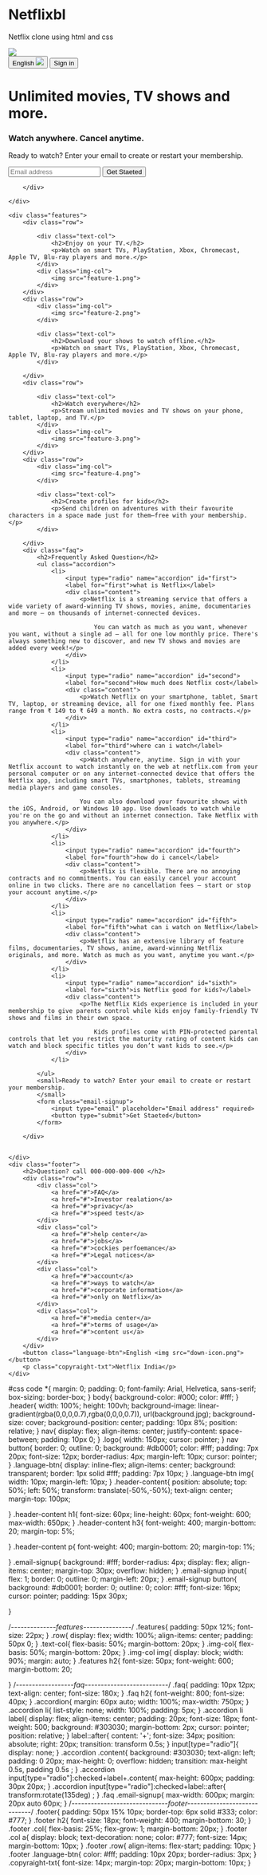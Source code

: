 # Netflixbl
Netflix clone using html and css

<!DOCTYPE html>
<html lang="en">
<head>
    <meta charset="UTF-8">
    <meta name="viewport" content="width=device-width, initial-scale=1.0">
    <title>Netflix</title>
    <link rel="stylesheet" href="style.css">

</head>
<body>
    <div class="header">
        <nav>
            <img src="logo.png" class="logo">
            <div>
                <button class="language-btn">English <img src="down-icon.png"></button>
                <button>Sign in</button>
            </div>
        </nav>
        <div class="header-content">
            <h1>Unlimited movies, TV shows and more.</h1>
            <h3>Watch anywhere. Cancel anytime.</h3>
            <p>Ready to watch? Enter your email to create or restart your membership.</p>
            <form class="email-signup">
                <input type="email" placeholder="Email address" required>
                <button type="submit">Get Staeted</button>
            </form>

        </div>

    </div>
    
    <div class="features">
        <div class="row">
           
            <div class="text-col">
                <h2>Enjoy on your TV.</h2>
                <p>Watch on smart TVs, PlayStation, Xbox, Chromecast, Apple TV, Blu-ray players and more.</p>
            </div>
            <div class="img-col">
                <img src="feature-1.png">
            </div>
        </div>
        <div class="row">
            <div class="img-col">
                <img src="feature-2.png">
            </div>
           
            <div class="text-col">
                <h2>Download your shows to watch offline.</h2>
                <p>Watch on smart TVs, PlayStation, Xbox, Chromecast, Apple TV, Blu-ray players and more.</p>
            </div>
            
        </div>
        <div class="row">
           
            <div class="text-col">
                <h2>Watch everywhere</h2>
                <p>Stream unlimited movies and TV shows on your phone, tablet, laptop, and TV.</p>
            </div>
            <div class="img-col">
                <img src="feature-3.png">
            </div>
        </div>
        <div class="row">
            <div class="img-col">
                <img src="feature-4.png">
            </div>
           
            <div class="text-col">
                <h2>Create profiles for kids</h2>
                <p>Send children on adventures with their favourite characters in a space made just for them—free with your membership.</p>
            </div>
            
        </div>
        <div class="faq">
            <h2>Frequently Asked Question</h2>
            <ul class="accordion">
                <li>
                    <input type="radio" name="accordion" id="first">
                    <label for="first">what is Netflix</label>
                    <div class="content">
                        <p>Netflix is a streaming service that offers a wide variety of award-winning TV shows, movies, anime, documentaries and more – on thousands of internet-connected devices.

                            You can watch as much as you want, whenever you want, without a single ad – all for one low monthly price. There's always something new to discover, and new TV shows and movies are added every week!</p>
                    </div>
                </li>
                <li>
                    <input type="radio" name="accordion" id="second">
                    <label for="second">How much does Netflix cost</label>
                    <div class="content">
                        <p>Watch Netflix on your smartphone, tablet, Smart TV, laptop, or streaming device, all for one fixed monthly fee. Plans range from ₹ 149 to ₹ 649 a month. No extra costs, no contracts.</p>
                    </div>
                </li>
                <li>
                    <input type="radio" name="accordion" id="third">
                    <label for="third">where can i watch</label>
                    <div class="content">
                        <p>Watch anywhere, anytime. Sign in with your Netflix account to watch instantly on the web at netflix.com from your personal computer or on any internet-connected device that offers the Netflix app, including smart TVs, smartphones, tablets, streaming media players and game consoles.

                        You can also download your favourite shows with the iOS, Android, or Windows 10 app. Use downloads to watch while you're on the go and without an internet connection. Take Netflix with you anywhere.</p>
                    </div>
                </li>
                <li>
                    <input type="radio" name="accordion" id="fourth">
                    <label for="fourth">how do i cancel</label>
                    <div class="content">
                        <p>Netflix is flexible. There are no annoying contracts and no commitments. You can easily cancel your account online in two clicks. There are no cancellation fees – start or stop your account anytime.</p>
                    </div>
                </li>
                <li>
                    <input type="radio" name="accordion" id="fifth">
                    <label for="fifth">what can i watch on Netflix</label>
                    <div class="content">
                        <p>Netflix has an extensive library of feature films, documentaries, TV shows, anime, award-winning Netflix originals, and more. Watch as much as you want, anytime you want.</p>
                    </div>
                </li>
                <li>
                    <input type="radio" name="accordion" id="sixth">
                    <label for="sixth">is Netflix good for kids?</label>
                    <div class="content">
                        <p>The Netflix Kids experience is included in your membership to give parents control while kids enjoy family-friendly TV shows and films in their own space.

                            Kids profiles come with PIN-protected parental controls that let you restrict the maturity rating of content kids can watch and block specific titles you don’t want kids to see.</p>
                    </div>
                </li>

            </ul>
            <small>Ready to watch? Enter your email to create or restart your membership.
            </small>
            <form class="email-signup">
                <input type="email" placeholder="Email address" required>
                <button type="submit">Get Staeted</button>
            </form>
            
        </div>
   
        
    </div>
    <div class="footer">
        <h2>Question? call 000-000-000-000 </h2>
        <div class="row">
            <div class="col">
                <a href="#">FAQ</a>
                <a href="#">Investor realation</a>
                <a href="#">privacy</a>
                <a href="#">speed test</a>
            </div>
            <div class="col">
                <a href="#">help center</a>
                <a href="#">jobs</a>
                <a href="#">cockies perfoemance</a>
                <a href="#">Legal notices</a>
            </div>
            <div class="col">
                <a href="#">account</a>
                <a href="#">ways to watch</a>
                <a href="#">corporate information</a>
                <a href="#">only on Netflix</a>
            </div>
            <div class="col">
                <a href="#">media center</a>
                <a href="#">terms of usage</a>
                <a href="#">content us</a>
            </div>
        </div>
        <button class="language-btn">English <img src="down-icon.png"></button>
        <p class="copyraight-txt">Netflix India</p>        
    </div>
    
</body>
</html>


#css code
*{
    margin: 0;
    padding: 0;
    font-family: Arial, Helvetica, sans-serif;
    box-sizing: border-box;
}
body{
    background-color: #000;
    color: #fff;
}
.header{
    width: 100%;
    height: 100vh;
    background-image: linear-gradient(rgba(0,0,0,0.7),rgba(0,0,0,0.7)), url(background.jpg);
    background-size: cover;
    background-position: center;
    padding: 10px 8%;
    position: relative;
}
nav{
    display: flex;
    align-items: center;
    justify-content: space-between;
    padding: 10px 0;
}
.logo{
    width: 150px;
    cursor: pointer;
}
nav button{
    border: 0;
    outline: 0;
    background: #db0001;
    color: #fff;
    padding: 7px 20px;
    font-size: 12px;
    border-radius: 4px;
    margin-left: 10px;
    cursor: pointer;
}
.language-btn{
    display: inline-flex;
    align-items: center;
    background: transparent;
    border: 1px solid #fff;
    padding: 7px 10px;
}
.language-btn img{
    width: 10px;
    margin-left: 10px;
}
.header-content{
    position: absolute;
    top: 50%;
    left: 50%;
    transform: translate(-50%,-50%);
    text-align: center;
    margin-top: 100px;

}
.header-content h1{
    font-size: 60px;
    line-height: 60px;
    font-weight: 600;
    max-width: 650px;
}
.header-content h3{
    font-weight: 400;
    margin-bottom: 20;
    margin-top: 5%;
    
}
.header-content p{
    font-weight: 400;
    margin-bottom: 20;
    margin-top: 1%;
    
}
.email-signup{
    background: #fff;
    border-radius: 4px;
    display: flex;
    align-items: center;
    margin-top: 30px;
    overflow: hidden;
}
.email-signup input{
    flex: 1;
    border: 0;
    outline: 0;
    margin-left: 20px;
}
.email-signup button{
    background: #db0001;
    border: 0;
    outline: 0;
    color: #fff;
    font-size: 16px;
    cursor: pointer;
    padding: 15px 30px;

}

/*--------------features---------------*/
.features{
    padding: 50px 12%;
    font-size: 22px;
}
.row{
    display: flex;
    width: 100%;
    align-items: center;
    padding: 50px 0;
}
.text-col{
    flex-basis: 50%;
    margin-bottom: 20px;
}
.img-col{ flex-basis: 50%;
    margin-bottom: 20px;
}
.img-col img{
    display: block;
    width: 90%;
    margin: auto;
}
.features h2{
    font-size: 50px;
    font-weight: 600;
    margin-bottom: 20;
    
}
/*------------------faq--------------------------*/
.faq{
    padding: 10px 12px;
    text-align: center;
    font-size: 180x;
}
.faq h2{
    font-weight: 800;
    font-size: 40px;
}
.accordion{
    margin: 60px auto;
    width: 100%;
    max-width: 750px;
}
.accordion li{
    list-style: none;
    width: 100%;
    padding: 5px;
}
  .accordion li label{
    display: flex;
    align-items: center;
    padding: 20px;
    font-size: 18px;
    font-weight: 500;
    background: #303030;
    margin-bottom: 2px;
    cursor: pointer;
    position: relative;
}
label::after{
    content: '+';
    font-size: 34px;
    position: absolute;
    right: 20px;
    transition: transform 0.5s;
}
input[type="radio"]{
    display: none;
}
.accordion .content{
    background: #303030;
    text-align: left;
    padding: 0 20px;
    max-height: 0;
    overflow: hidden;
    transition: max-height 0.5s, padding 0.5s ;
}
.accordion input[type="radio"]:checked+label+.content{
 max-height: 600px;
padding: 30px 20px;
}
.accordion input[type="radio"]:checked+label::after{
    transform:rotate(135deg) ;
}
.faq .email-signup{
    max-width: 600px;
    margin: 20px auto 60px;
}
/*------------------------------footer-----------------------------*/
.footer{
    padding: 50px 15% 10px;
    border-top: 6px solid #333;
    color: #777;
}
.footer h2{
    font-size: 18px;
    font-weight: 400;
    margin-bottom: 30;
}
.footer .col{
    flex-basis: 25%;
    flex-grow: 1;
    margin-bottom: 20px;
}
.footer .col a{
    display: block;
    text-decoration: none;
    color: #777;
    font-size: 14px;
    margin-bottom: 10px;
}
.footer .row{
    align-items: flex-start;
    padding: 10px;
}
.footer .language-btn{
    color: #fff;
    padding: 10px 20px;
    border-radius: 3px;
}
.copyraight-txt{
    font-size: 14px;
    margin-top: 20px;
    margin-bottom: 10px;
}
